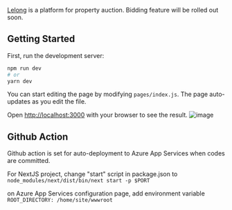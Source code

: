 [Lelong](https://lelong.azurewebsites.net/) is a platform for property auction.
Bidding feature will be rolled out soon.

## Getting Started

First, run the development server:

```bash
npm run dev
# or
yarn dev
```
You can start editing the page by modifying `pages/index.js`. The page auto-updates as you edit the file.


Open [http://localhost:3000](http://localhost:3000) with your browser to see the result.
![image](https://user-images.githubusercontent.com/94891192/192363184-853d12e8-9d31-4132-b67a-f9ceceefbc48.png)

## Github Action
Github action is set for auto-deployment to Azure App Services when codes are committed.

For NextJS project,
change "start" script in package.json to `node_modules/next/dist/bin/next start -p $PORT`

on Azure App Services configuration page, add environment variable `ROOT_DIRECTORY: /home/site/wwwroot`

